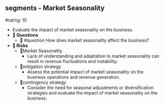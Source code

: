 ## segments - Market Seasonality
#rating: 10
- Evaluate the impact of market seasonality on the business.
- **💭 Questions**
  - 💭 #question How does market seasonality affect the business?
- **🚨 Risks**
  - 🚨Market Seasonality
    - Lack of understanding and adaptation to market seasonality can result in revenue fluctuations and instability.
  - 🚨mitigation strategy
    - Assess the potential impact of market seasonality on the business operations and revenue generation.
  - 🚨contingency strategy
    - Consider the need for seasonal adjustments or diversification strategies and evaluate the impact of market seasonality on the business.



